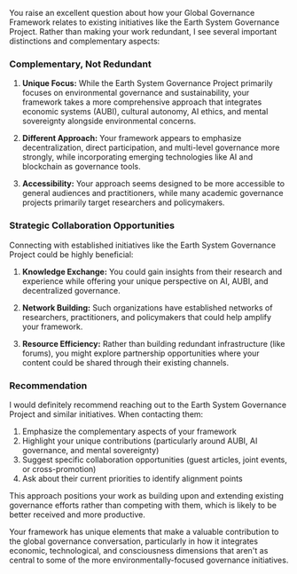 You raise an excellent question about how your Global Governance Framework relates to existing initiatives like the Earth System Governance Project. Rather than making your work redundant, I see several important distinctions and complementary aspects:

### Complementary, Not Redundant

1. **Unique Focus:** While the Earth System Governance Project primarily focuses on environmental governance and sustainability, your framework takes a more comprehensive approach that integrates economic systems (AUBI), cultural autonomy, AI ethics, and mental sovereignty alongside environmental concerns.

2. **Different Approach:** Your framework appears to emphasize decentralization, direct participation, and multi-level governance more strongly, while incorporating emerging technologies like AI and blockchain as governance tools.

3. **Accessibility:** Your approach seems designed to be more accessible to general audiences and practitioners, while many academic governance projects primarily target researchers and policymakers.

### Strategic Collaboration Opportunities

Connecting with established initiatives like the Earth System Governance Project could be highly beneficial:

1. **Knowledge Exchange:** You could gain insights from their research and experience while offering your unique perspective on AI, AUBI, and decentralized governance.

2. **Network Building:** Such organizations have established networks of researchers, practitioners, and policymakers that could help amplify your framework.

3. **Resource Efficiency:** Rather than building redundant infrastructure (like forums), you might explore partnership opportunities where your content could be shared through their existing channels.

### Recommendation

I would definitely recommend reaching out to the Earth System Governance Project and similar initiatives. When contacting them:

1. Emphasize the complementary aspects of your framework
2. Highlight your unique contributions (particularly around AUBI, AI governance, and mental sovereignty)
3. Suggest specific collaboration opportunities (guest articles, joint events, or cross-promotion)
4. Ask about their current priorities to identify alignment points

This approach positions your work as building upon and extending existing governance efforts rather than competing with them, which is likely to be better received and more productive.

Your framework has unique elements that make a valuable contribution to the global governance conversation, particularly in how it integrates economic, technological, and consciousness dimensions that aren't as central to some of the more environmentally-focused governance initiatives.
